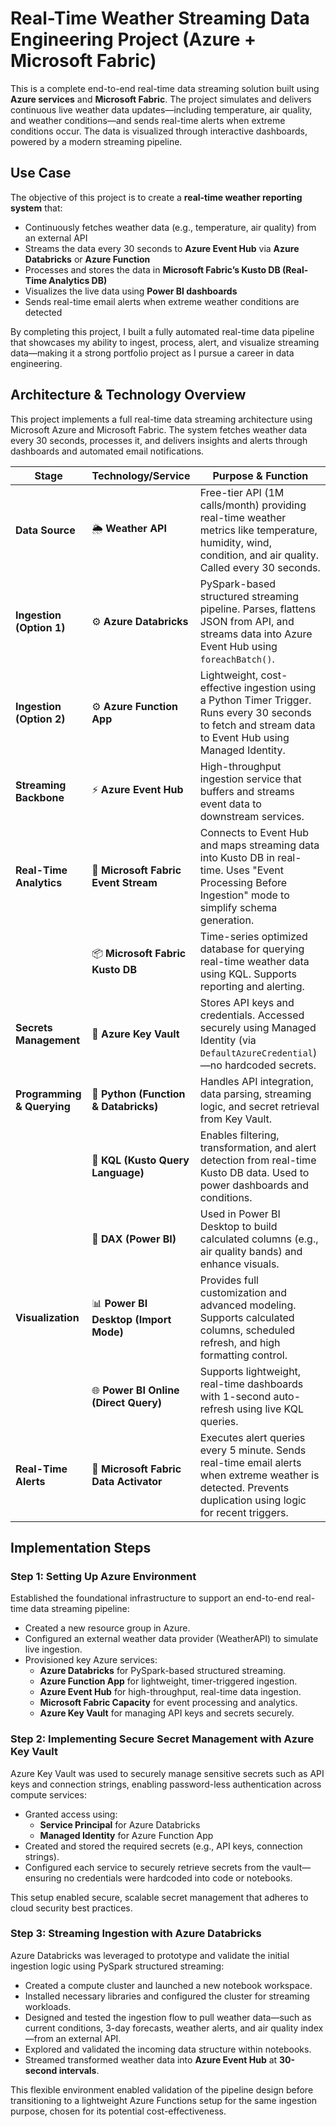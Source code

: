 # Real-Time Weather Streaming Data Engineering Project (Azure + Microsoft Fabric)

This is a complete end-to-end real-time data streaming solution built using **Azure services** and **Microsoft Fabric**. The project simulates and delivers continuous live weather data updates—including temperature, air quality, and weather conditions—and sends real-time alerts when extreme conditions occur. The data is visualized through interactive dashboards, powered by a modern streaming pipeline.

## Use Case
The objective of this project is to create a **real-time weather reporting system** that:

- Continuously fetches weather data (e.g., temperature, air quality) from an external API
- Streams the data every 30 seconds to **Azure Event Hub** via **Azure Databricks** or **Azure Function**
- Processes and stores the data in **Microsoft Fabric’s Kusto DB (Real-Time Analytics DB)**
- Visualizes the live data using **Power BI dashboards**
- Sends real-time email alerts when extreme weather conditions are detected

By completing this project, I built a fully automated real-time data pipeline that showcases my ability to ingest, process, alert, and visualize streaming data—making it a strong portfolio project as I pursue a career in data engineering.


## Architecture & Technology Overview

This project implements a full real-time data streaming architecture using Microsoft Azure and Microsoft Fabric. The system fetches weather data every 30 seconds, processes it, and delivers insights and alerts through dashboards and automated email notifications.

| **Stage**                    | **Technology/Service**                | **Purpose & Function**                                                                                                                                         |
|-----------------------------|----------------------------------------|---------------------------------------------------------------------------------------------------------------------------------------------------------------|
| **Data Source**             | 🌦️ **Weather API**                    | Free-tier API (1M calls/month) providing real-time weather metrics like temperature, humidity, wind, condition, and air quality. Called every 30 seconds.     |
| **Ingestion (Option 1)**    | ⚙️ **Azure Databricks**               | PySpark-based structured streaming pipeline. Parses, flattens JSON from API, and streams data into Azure Event Hub using `foreachBatch()`.                   |
| **Ingestion (Option 2)**    | ⚙️ **Azure Function App**             | Lightweight, cost-effective ingestion using a Python Timer Trigger. Runs every 30 seconds to fetch and stream data to Event Hub using Managed Identity.       |
| **Streaming Backbone**      | ⚡ **Azure Event Hub**                 | High-throughput ingestion service that buffers and streams event data to downstream services.                                                                 |
| **Real-Time Analytics**     | 🔁 **Microsoft Fabric Event Stream**   | Connects to Event Hub and maps streaming data into Kusto DB in real-time. Uses "Event Processing Before Ingestion" mode to simplify schema generation.       |
|                             | 📦 **Microsoft Fabric Kusto DB**       | Time-series optimized database for querying real-time weather data using KQL. Supports reporting and alerting.                                                 |
| **Secrets Management**      | 🔐 **Azure Key Vault**                 | Stores API keys and credentials. Accessed securely using Managed Identity (via `DefaultAzureCredential`)—no hardcoded secrets.                               |
| **Programming & Querying**  | 🐍 **Python (Function & Databricks)**  | Handles API integration, data parsing, streaming logic, and secret retrieval from Key Vault.                                                                 |
|                             | 📜 **KQL (Kusto Query Language)**      | Enables filtering, transformation, and alert detection from real-time Kusto DB data. Used to power dashboards and conditions.                                 |
|                             | 🧮 **DAX (Power BI)**                  | Used in Power BI Desktop to build calculated columns (e.g., air quality bands) and enhance visuals.                                                           |
| **Visualization**           | 📊 **Power BI Desktop (Import Mode)**  | Provides full customization and advanced modeling. Supports calculated columns, scheduled refresh, and high formatting control.                              |
|                             | 🌐 **Power BI Online (Direct Query)**  | Supports lightweight, real-time dashboards with 1-second auto-refresh using live KQL queries.                                                                 |
| **Real-Time Alerts**        | 🚨 **Microsoft Fabric Data Activator** | Executes alert queries every 5 minute. Sends real-time email alerts when extreme weather is detected. Prevents duplication using logic for recent triggers.   |

## Implementation Steps
### Step 1: Setting Up Azure Environment

Established the foundational infrastructure to support an end-to-end real-time data streaming pipeline:

- Created a new resource group in Azure.
- Configured an external weather data provider (WeatherAPI) to simulate live ingestion.
- Provisioned key Azure services:
  - **Azure Databricks** for PySpark-based structured streaming.
  - **Azure Function App** for lightweight, timer-triggered ingestion.
  - **Azure Event Hub** for high-throughput, real-time data ingestion.
  - **Microsoft Fabric Capacity** for event processing and analytics.
  - **Azure Key Vault** for managing API keys and secrets securely.


### Step 2: Implementing Secure Secret Management with Azure Key Vault

Azure Key Vault was used to securely manage sensitive secrets such as API keys and connection strings, enabling password-less authentication across compute services:

- Granted access using:
  - **Service Principal** for Azure Databricks
  - **Managed Identity** for Azure Function App
- Created and stored the required secrets (e.g., API keys, connection strings).
- Configured each service to securely retrieve secrets from the vault—ensuring no credentials were hardcoded into code or notebooks.

This setup enabled secure, scalable secret management that adheres to cloud security best practices.



### Step 3: Streaming Ingestion with Azure Databricks

Azure Databricks was leveraged to prototype and validate the initial ingestion logic using PySpark structured streaming:

- Created a compute cluster and launched a new notebook workspace.
- Installed necessary libraries and configured the cluster for streaming workloads.
- Designed and tested the ingestion flow to pull weather data—such as current conditions, 3-day forecasts, weather alerts, and air quality index—from an external API.
- Explored and validated the incoming data structure within notebooks.
- Streamed transformed weather data into **Azure Event Hub** at **30-second intervals**.

This flexible environment enabled validation of the pipeline design before transitioning to a lightweight Azure Functions setup for the same ingestion purpose, chosen for its potential cost-effectiveness.













